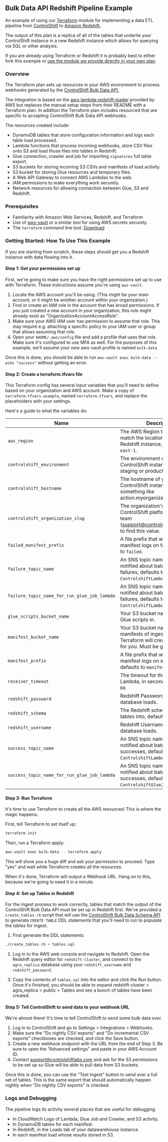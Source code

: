 ## Bulk Data API Redshift Pipeline Example
An example of using our [Terraform](https://www.terraform.io/) module for implementing a data ETL pipeline from [ControlShift](https://www.controlshiftlabs.com) to [Amazon Redshift.](https://aws.amazon.com/redshift/)

The output of this plan is a replica of all of the tables that underlie your ControlShift instance in a new Redshift instance which allows
for querying via SQL or other analysis.

If you are already using Terraform or Redshift it is probably best to either fork this example or [use the module we provide directly in your own plan](https://registry.terraform.io/modules/controlshift/controlshift-redshift-sync/aws/).

### Overview

The Terraform plan sets up resources in your AWS environment to process webhooks generated by the [ControlShift Bulk Data API.](https://developers.controlshiftlabs.com/#bulk-data)

The integration is based on the [aws-lambda-redshift-loader](https://github.com/awslabs/aws-lambda-redshift-loader) provided by
AWS but replaces the manual setup steps from their README with a Terraform plan. In addition the Terraform plan includes
resourced that are specific to accepting ControlShift Bulk Data API webhooks.

The resources created include:

- DynamoDB tables that store configuration information and logs each table load processed.
- Lambda functions that process incoming webhooks, store CSV files onto S3 and load those files into tables in Redshift.
- Glue connection, crawler and job for importing `signatures` full table export.
- S3 buckets for storing incoming S3 CSVs and manifests of load activity.
- S3 bucket for storing Glue resources and temporary files.
- A Web API Gateway to connect AWS Lambdas to the web.
- IAM permissions to make everything work securely.
- Network resources for allowing connection between Glue, S3 and Redshift.

### Prerequisites

- Familiarity with Amazon Web Services, Redshift, and Terraform
- Use of [aws-vault](https://github.com/99designs/aws-vault) or a similar tool for using AWS secrets securely.
- The `terraform` command line tool. [Download](https://www.terraform.io/downloads.html)

### Getting Started: How To Use This Example

If you are starting from scratch, these steps should get you a Redshift instance with data flowing into it.

#### Step 1: Get your permissions set up

First, we're going to make sure you have the right permissions set up to use with Terraform. These instructions assume you're using `aws-vault`.

1. Locate the AWS account you'll be using. (This might be your main account, or it might be another account within your organization.)
2. Find or create an IAM role in the account that has broad permissions. If you just created a new account in your organization, this role might already exist as "OrganizationAccountAccessRole".
3. Make sure your AWS IAM user has permission to assume that role. This may require e.g. attaching a specific policy to your IAM user or group that allows assuming that role.
4. Open your `$HOME/.aws/config` file and add a profile that uses that role. Make sure it's configured to use MFA as well. For the purposes of this example, we'll assume your new aws-vault profile is named `bulk-data`.

Once this is done, you should be able to run `aws-vault exec bulk-data -- echo "success"` without getting an error.

#### Step 2: Create a terraform.tfvars file

This Terraform config has several input variables that you'll need to define based on your organization and AWS account. Make a copy of `terraform.tfvars.example`, named `terraform.tfvars`, and replace the placeholders with your settings.

Here's a guide to what the variables do:

Name | Description
------------ | -------------
`aws_region` | The AWS Region to use. Should match the location of your Redshift instance, defaults to `us-east-1`.
`controlshift_environment` | The environment of your ControlShift instance. Either staging or production.
`controlshift_hostname` | The hostname of your ControlShift instance. Likely to be something like action.myorganization.org.
`controlshift_organization_slug` | The organization's slug in ControlShift platform. Ask support team (support@controlshiftlabs.com) to find this value.
`failed_manifest_prefix` | A file prefix that will be used for manifest logs on failure, defaults to `failed`.
`failure_topic_name` | An SNS topic name that will be notified about batch processing failures, defaults to `ControlshiftLambdaLoaderFailure`.
`failure_topic_name_for_run_glue_job_lambda` | An SNS topic name that will be notified about batch processing failures, defaults to `ControlshiftLambdaLoaderFailure`.
`glue_scripts_bucket_name` | Your S3 bucket name to store Glue scripts in.
`manifest_bucket_name` | Your S3 bucket name to store manifests of ingests processed in. Terraform will create this bucket for you. Must be globally unique.
`manifest_prefix` | A file prefix that will be used for manifest logs on success, defaults to `manifests`.
`receiver_timeout` | The timeout for the receiving Lambda, in seconds, defaults to `60`.
`redshift_password` | Redshift Password to use for database loads.
`redshift_schema` | The Redshift schema to load tables into, defaults to `public`.
`redshift_username` | Redshift Username to use for database loads.
`success_topic_name` | An SNS topic name that will be notified about batch processing successes, defaults to `ControlshiftLambdaLoaderSuccess`.
`success_topic_name_for_run_glue_job_lambda` | An SNS topic name that will be notified about batch processing successes, defaults to `ControlshiftGlueJobSuccess`.

#### Step 3: Run Terraform

It's time to use Terraform to create all the AWS resources! This is where the magic happens.

First, tell Terraform to set itself up:

```bash
terraform init
```

Then, run a Terraform apply:

```bash
aws-vault exec bulk-data -- terraform apply
```

This will show you a huge diff and ask your permission to proceed. Type "yes" and wait while Terraform creates all the resources.

When it's done, Terraform will output a Webhook URL. Hang on to this, because we're going to need it in a minute.

#### Step 4: Set up Tables in Redshift

For the ingest process to work correctly, tables that match the output of the ControlShift Bulk Data API must be set up
in Redshift first. We've provided a `create_tables.rb` script that will use the [ControlShift
Bulk Data Schema API](https://developers.controlshiftlabs.com/#bulk-data-schema) to generate `CREATE TABLE` DDL statements
that you'll need to run to populate the tables for ingest.

1. First generate the DDL statements:
```bash
./create_tables.rb > tables.sql
```

2. Log in to the AWS web console and navigate to Redshift. Open the Redshift query editor for `redshift-cluster`, and connect to the `agra_replica` database using your `redshift_username` and `redshift_password`.

3. Copy the contents of `tables.sql` into the editor and click the Run button. Once it's finished, you should be able to expand redshift-cluster > agra_replica > public > Tables and see a bunch of tables have been created.

#### Step 5: Tell ControlShift to send data to your webhook URL

We're almost there! It's time to tell ControlShift to send some bulk data over.

1. Log in to ControlShift and go to Settings > Integrations > Webhooks.
2. Make sure the "Do nightly CSV exports" and "Do incremental CSV exports" checkboxes are checked, and click the Save button.
3. Create a new webhook endpoint with the URL from the end of Step 3. Be sure to open the "Advanced settings" and paste in your AWS Account ID.
4. Contact support@controlshiftlabs.com and ask for the S3 permissions to be set up so Glue will be able to pull data from S3 buckets.

Once this is done, you can use the "Test Ingest" button to send over a full set of tables. This is the same export that should automatically happen nightly when "Do nightly CSV exports" is checked.


### Logs and Debugging

The pipeline logs its activity several places that are useful for debugging.

- In CloudWatch Logs of Lambda, Glue Job and Crawler, and S3 activity.
- In DynamoDB tables for each manifest.
- In Redshift, in the Loads tab of your datawarehouse instance.
- In each manifest load whose results stored in S3.
